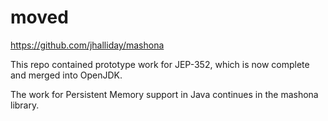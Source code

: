 # moved

https://github.com/jhalliday/mashona

This repo contained prototype work for JEP-352, which is now complete and merged into OpenJDK.

The work for Persistent Memory support in Java continues in the mashona library.